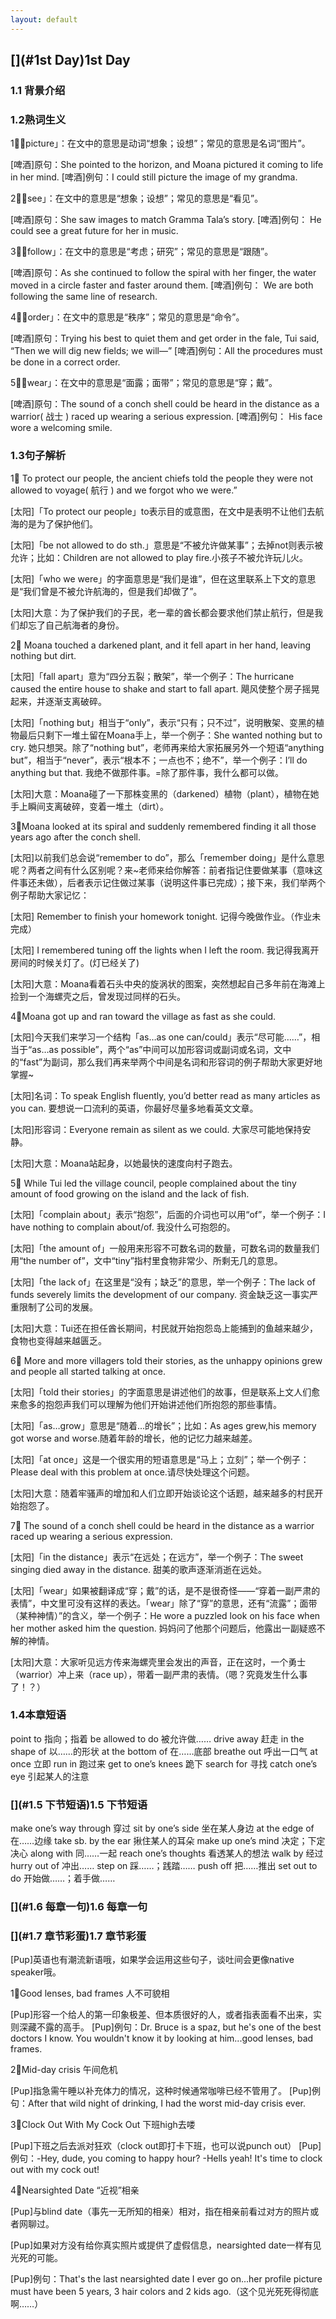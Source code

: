 ```yaml
---
layout: default
---
```


## [](#1st Day)1st Day

### [](#1.1背景介绍)1.1 背景介绍
 

 
### [](#1.2熟词生义)1.2熟词生义

1⃣️「picture」：在文中的意思是动词“想象；设想”；常见的意思是名词“图片”。

[啤酒]原句：She pointed to the horizon, and Moana pictured it coming to life in her mind.
[啤酒]例句：I could still picture the image of my grandma.

2⃣️「see」：在文中的意思是“想象；设想”；常见的意思是“看见”。

[啤酒]原句：She saw images to match Gramma Tala’s story.
[啤酒]例句： He could see a great future for her in music.

3⃣️「follow」：在文中的意思是“考虑；研究”；常见的意思是“跟随”。

[啤酒]原句：As she continued to follow the spiral with her finger, the water moved in a circle faster and faster around them.
[啤酒]例句： We are both following the same line of research.

4⃣️「order」：在文中的意思是“秩序”；常见的意思是“命令”。

[啤酒]原句：Trying his best to quiet them and get order in the fale, Tui said, “Then we will dig new fields; we will—”
[啤酒]例句：All the procedures must be done in a correct order.

5⃣️「wear」：在文中的意思是“面露；面带”；常见的意思是“穿；戴”。

[啤酒]原句：The sound of a conch shell could be heard in the distance as a warrior( 战士 ) raced up wearing a serious expression.
[啤酒]例句： His face wore a welcoming smile.



### [](#1.3句子解析)1.3句子解析

1⃣️ To protect our people, the ancient chiefs told the people they were not allowed to voyage( 航行 ) and we forgot who we were.”

[太阳]「To protect our people」to表示目的或意图，在文中是表明不让他们去航海的是为了保护他们。

[太阳]「be not allowed to do sth.」意思是“不被允许做某事”；去掉not则表示被允许；比如：Children are not allowed to play fire.小孩子不被允许玩儿火。

[太阳]「who we were」的字面意思是“我们是谁”，但在这里联系上下文的意思是“我们曾是不被允许航海的，但是我们却做了”。

[太阳]大意：为了保护我们的子民，老一辈的酋长都会要求他们禁止航行，但是我们却忘了自己航海者的身份。

2⃣️ Moana touched a darkened plant, and it fell apart in her hand, leaving nothing but dirt.

[太阳]「fall apart」意为“四分五裂；散架”，举一个例子：The hurricane caused the entire house to shake and start to fall apart. 飓风使整个房子摇晃起来，并逐渐支离破碎。

[太阳]「nothing but」相当于“only”，表示“只有；只不过”，说明散架、变黑的植物最后只剩下一堆土留在Moana手上，举一个例子：She wanted nothing but to cry. 她只想哭。除了“nothing but”，老师再来给大家拓展另外一个短语“anything but”，相当于“never”，表示“根本不；一点也不；绝不”，举一个例子：I’ll do anything but that. 我绝不做那件事。=除了那件事，我什么都可以做。

[太阳]大意：Moana碰了一下那株变黑的（darkened）植物（plant），植物在她手上瞬间支离破碎，变着一堆土（dirt）。

3⃣️Moana looked at its spiral and suddenly remembered finding it all those years ago after the conch shell.

[太阳]以前我们总会说“remember to do”，那么「remember doing」是什么意思呢？两者之间有什么区别呢？来~老师来给你解答：前者指记住要做某事（意味这件事还未做），后者表示记住做过某事（说明这件事已完成）；接下来，我们举两个例子帮助大家记忆：

[太阳]  Remember to finish your homework tonight. 记得今晚做作业。（作业未完成）

[太阳]  I remembered tuning off the lights when I left the room. 我记得我离开房间的时候关灯了。(灯已经关了)

[太阳]大意：Moana看着石头中央的旋涡状的图案，突然想起自己多年前在海滩上捡到一个海螺壳之后，曾发现过同样的石头。

4⃣️Moana got up and ran toward the village as fast as she could.

[太阳]今天我们来学习一个结构「as…as one can/could」表示“尽可能……”，相当于“as…as possible”，两个“as”中间可以加形容词或副词或名词，文中的“fast”为副词，那么我们再来举两个中间是名词和形容词的例子帮助大家更好地掌握~

[太阳]名词：To speak English fluently, you’d better read as many articles as you can. 要想说一口流利的英语，你最好尽量多地看英文文章。

[太阳]形容词：Everyone remain as silent as we could. 大家尽可能地保持安静。

[太阳]大意：Moana站起身，以她最快的速度向村子跑去。

5⃣️ While Tui led the village council, people complained about the tiny amount of food growing on the island and the lack of fish.

[太阳]「complain about」表示“抱怨”，后面的介词也可以用“of”，举一个例子：I have nothing to complain about/of. 我没什么可抱怨的。

[太阳]「the amount of」一般用来形容不可数名词的数量，可数名词的数量我们用“the number of”，文中“tiny”指村里食物非常少、所剩无几的意思。

[太阳]「the lack of」在这里是“没有；缺乏”的意思，举一个例子：The lack of funds severely limits the development of our company. 资金缺乏这一事实严重限制了公司的发展。

[太阳]大意：Tui还在担任酋长期间，村民就开始抱怨岛上能捕到的鱼越来越少，食物也变得越来越匮乏。

6⃣️ More and more villagers told their stories, as the unhappy opinions grew and people all started talking at once.

[太阳]「told their stories」的字面意思是讲述他们的故事，但是联系上文人们愈来愈多的抱怨声我们可以理解为他们开始讲述他们所抱怨的那些事情。

[太阳]「as…grow」意思是“随着…的增长”；比如：As ages grew,his memory got worse and worse.随着年龄的增长，他的记忆力越来越差。

[太阳]「at once」这是一个很实用的短语意思是“马上；立刻”；举一个例子：Please deal with this problem at once.请尽快处理这个问题。

[太阳]大意：随着牢骚声的增加和人们立即开始谈论这个话题，越来越多的村民开始抱怨了。

7⃣️ The sound of a conch shell could be heard in the distance as a warrior raced up wearing a serious expression.

[太阳]「in the distance」表示“在远处；在远方”，举一个例子：The sweet singing died away in the distance. 甜美的歌声逐渐消逝在远处。

[太阳]「wear」如果被翻译成“穿；戴”的话，是不是很奇怪——“穿着一副严肃的表情”，中文里可没有这样的表达。「wear」除了“穿”的意思，还有“流露”；面带（某种神情）”的含义，举一个例子：He wore a puzzled look on his face when her mother asked him the question. 妈妈问了他那个问题后，他露出一副疑惑不解的神情。

[太阳]大意：大家听见远方传来海螺壳里会发出的声音，正在这时，一个勇士（warrior）冲上来（race up），带着一副严肃的表情。（嗯？究竟发生什么事了！？）



### [](#1.4本章短语)1.4本章短语

point to 指向；指着
be allowed to do 被允许做……
drive away 赶走
in the shape of 以……的形状
at the bottom of 在……底部
breathe out 呼出一口气
at once 立即
run in 跑过来
get to one’s knees 跪下
search for 寻找
catch one’s eye 引起某人的注意

### [](#1.5 下节短语)1.5 下节短语

make one’s way through 穿过
sit by one’s side 坐在某人身边
at the edge of 在……边缘
take sb. by the ear 揪住某人的耳朵
make up one’s mind 决定；下定决心
along with 同……一起
reach one’s thoughts 看透某人的想法
walk by 经过
hurry out of 冲出……
step on 踩……；践踏……
push off 把……推出
set out to do 开始做……；着手做……

### [](#1.6 每章一句)1.6 每章一句



### [](#1.7 章节彩蛋)1.7 章节彩蛋

[Pup]英语也有潮流新语哦，如果学会运用这些句子，谈吐间会更像native speaker哦。

1⃣️Good lenses, bad frames 人不可貌相 

[Pup]形容一个给人的第一印象极差、但本质很好的人，或者指表面看不出来，实则深藏不露的高手。
[Pup]例句：Dr. Bruce is a spaz, but he's one of the best doctors I know. You wouldn't know it by looking at him...good lenses, bad frames.

2⃣️Mid-day crisis 午间危机

[Pup]指急需午睡以补充体力的情况，这种时候通常咖啡已经不管用了。
[Pup]例句：After that wild night of drinking, I had the worst mid-day crisis ever.

3⃣️Clock Out With My Cock Out 下班high去喽

[Pup]下班之后去派对狂欢（clock out即打卡下班，也可以说punch out）
[Pup]例句：-Hey, dude, you coming to happy hour?
-Hells yeah! It's time to clock out with my cock out!

4⃣️Nearsighted Date “近视”相亲

[Pup]与blind date（事先一无所知的相亲）相对，指在相亲前看过对方的照片或者网聊过。

[Pup]如果对方没有给你真实照片或提供了虚假信息，nearsighted date一样有见光死的可能。

[Pup]例句：That's the last nearsighted date I ever go on...her profile picture must have been 5 years, 3 hair colors and 2 kids ago.（这个见光死死得彻底啊……）





